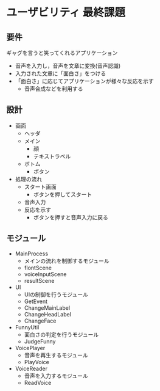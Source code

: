 # ユーザビリティ 最終課題
## 要件
ギャグを言うと笑ってくれるアプリケーション
- 音声を入力し，音声を文章に変換(音声認識)
- 入力された文章に「面白さ」をつける
- 「面白さ」に応じてアプリケーションが様々な反応を示す
    - 音声合成などを利用する

## 設計
- 画面
    - ヘッダ
    - メイン
        - 顔
        - テキストラベル
    - ボトム
        - ボタン
- 処理の流れ
    - スタート画面
        - ボタンを押してスタート
    - 音声入力
    - 反応を示す
        - ボタンを押すと音声入力に戻る

## モジュール
- MainProcess
    - メインの流れを制御するモジュール
    - flontScene
    - voiceInputScene
    - resultScene
- UI
    - UIの制御を行うモジュール
    - GetEvent
    - ChangeMainLabel
    - ChangeHeadLabel
    - ChangeFace
- FunnyUtil
    - 面白さの判定を行うモジュール
    - JudgeFunny
- VoicePlayer
    - 音声を再生するモジュール
    - PlayVoice
- VoiceReader
    - 音声を入力するモジュール
    - ReadVoice